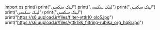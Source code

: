 import os
print()
print("لینک سکسی") 
print("لینک سکسی")
print("لینک سکسی")
print("لینک سکسی") 
print("لینک سکسی") 
print("https://s6.uupload.ir/files/filter-yttk10_olo5.jpg")
print("https://s6.uupload.ir/files/yttk18k_filtring-rubika_org_hq8r.jpg")
